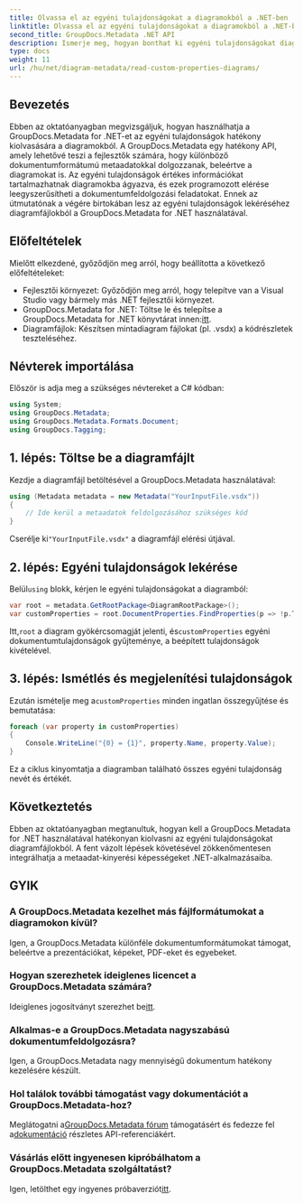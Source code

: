 ```yaml
---
title: Olvassa el az egyéni tulajdonságokat a diagramokból a .NET-ben
linktitle: Olvassa el az egyéni tulajdonságokat a diagramokból a .NET-ben
second_title: GroupDocs.Metadata .NET API
description: Ismerje meg, hogyan bonthat ki egyéni tulajdonságokat diagramfájlokból a .NET-ben a GroupDocs.Metadata használatával. Egyszerű, lépésről lépésre mutató útmutató fejlesztőknek.
type: docs
weight: 11
url: /hu/net/diagram-metadata/read-custom-properties-diagrams/
---
```

## Bevezetés
Ebben az oktatóanyagban megvizsgáljuk, hogyan használhatja a GroupDocs.Metadata for .NET-et az egyéni tulajdonságok hatékony kiolvasására a diagramokból. A GroupDocs.Metadata egy hatékony API, amely lehetővé teszi a fejlesztők számára, hogy különböző dokumentumformátumú metaadatokkal dolgozzanak, beleértve a diagramokat is. Az egyéni tulajdonságok értékes információkat tartalmazhatnak diagramokba ágyazva, és ezek programozott elérése leegyszerűsítheti a dokumentumfeldolgozási feladatokat. Ennek az útmutatónak a végére birtokában lesz az egyéni tulajdonságok lekéréséhez diagramfájlokból a GroupDocs.Metadata for .NET használatával.
## Előfeltételek
Mielőtt elkezdené, győződjön meg arról, hogy beállította a következő előfeltételeket:
- Fejlesztői környezet: Győződjön meg arról, hogy telepítve van a Visual Studio vagy bármely más .NET fejlesztői környezet.
-  GroupDocs.Metadata for .NET: Töltse le és telepítse a GroupDocs.Metadata for .NET könyvtárat innen:[itt](https://releases.groupdocs.com/metadata/net/).
- Diagramfájlok: Készítsen mintadiagram fájlokat (pl. .vsdx) a kódrészletek teszteléséhez.

## Névterek importálása
Először is adja meg a szükséges névtereket a C# kódban:
```csharp
using System;
using GroupDocs.Metadata;
using GroupDocs.Metadata.Formats.Document;
using GroupDocs.Tagging;
```
## 1. lépés: Töltse be a diagramfájlt
Kezdje a diagramfájl betöltésével a GroupDocs.Metadata használatával:
```csharp
using (Metadata metadata = new Metadata("YourInputFile.vsdx"))
{
    // Ide kerül a metaadatok feldolgozásához szükséges kód
}
```
 Cserélje ki`"YourInputFile.vsdx"` a diagramfájl elérési útjával.
## 2. lépés: Egyéni tulajdonságok lekérése
 Belül`using` blokk, kérjen le egyéni tulajdonságokat a diagramból:
```csharp
var root = metadata.GetRootPackage<DiagramRootPackage>();
var customProperties = root.DocumentProperties.FindProperties(p => !p.Tags.Contains(Tags.Document.BuiltIn));
```
 Itt,`root` a diagram gyökércsomagját jelenti, és`customProperties` egyéni dokumentumtulajdonságok gyűjteménye, a beépített tulajdonságok kivételével.
## 3. lépés: Ismétlés és megjelenítési tulajdonságok
 Ezután ismételje meg a`customProperties` minden ingatlan összegyűjtése és bemutatása:
```csharp
foreach (var property in customProperties)
{
    Console.WriteLine("{0} = {1}", property.Name, property.Value);
}
```
Ez a ciklus kinyomtatja a diagramban található összes egyéni tulajdonság nevét és értékét.

## Következtetés
Ebben az oktatóanyagban megtanultuk, hogyan kell a GroupDocs.Metadata for .NET használatával hatékonyan kiolvasni az egyéni tulajdonságokat diagramfájlokból. A fent vázolt lépések követésével zökkenőmentesen integrálhatja a metaadat-kinyerési képességeket .NET-alkalmazásaiba.

## GYIK
### A GroupDocs.Metadata kezelhet más fájlformátumokat a diagramokon kívül?
Igen, a GroupDocs.Metadata különféle dokumentumformátumokat támogat, beleértve a prezentációkat, képeket, PDF-eket és egyebeket.
### Hogyan szerezhetek ideiglenes licencet a GroupDocs.Metadata számára?
 Ideiglenes jogosítványt szerezhet be[itt](https://purchase.groupdocs.com/temporary-license/).
### Alkalmas-e a GroupDocs.Metadata nagyszabású dokumentumfeldolgozásra?
Igen, a GroupDocs.Metadata nagy mennyiségű dokumentum hatékony kezelésére készült.
### Hol találok további támogatást vagy dokumentációt a GroupDocs.Metadata-hoz?
 Meglátogatni a[GroupDocs.Metadata fórum](https://forum.groupdocs.com/c/metadata/14) támogatásért és fedezze fel a[dokumentáció](https://reference.groupdocs.com/metadata/net/) részletes API-referenciákért.
### Vásárlás előtt ingyenesen kipróbálhatom a GroupDocs.Metadata szolgáltatást?
 Igen, letölthet egy ingyenes próbaverziót[itt](https://releases.groupdocs.com/).